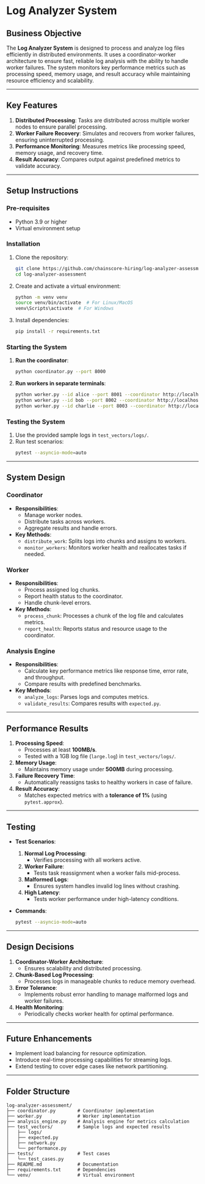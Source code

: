 # **Log Analyzer System**

## **Business Objective**
The **Log Analyzer System** is designed to process and analyze log files efficiently in distributed environments. It uses a coordinator-worker architecture to ensure fast, reliable log analysis with the ability to handle worker failures. The system monitors key performance metrics such as processing speed, memory usage, and result accuracy while maintaining resource efficiency and scalability.

---

## **Key Features**
1. **Distributed Processing**: Tasks are distributed across multiple worker nodes to ensure parallel processing.
2. **Worker Failure Recovery**: Simulates and recovers from worker failures, ensuring uninterrupted processing.
3. **Performance Monitoring**: Measures metrics like processing speed, memory usage, and recovery time.
4. **Result Accuracy**: Compares output against predefined metrics to validate accuracy.

---

## **Setup Instructions**

### **Pre-requisites**
- Python 3.9 or higher
- Virtual environment setup

### **Installation**
1. Clone the repository:
   ```bash
   git clone https://github.com/chainscore-hiring/log-analyzer-assessment
   cd log-analyzer-assessment
   ```
2. Create and activate a virtual environment:
   ```bash
   python -m venv venv
   source venv/bin/activate  # For Linux/MacOS
   venv\Scripts\activate  # For Windows
   ```
3. Install dependencies:
   ```bash
   pip install -r requirements.txt
   ```

### **Starting the System**
1. **Run the coordinator**:
   ```bash
   python coordinator.py --port 8000
   ```
2. **Run workers in separate terminals**:
   ```bash
   python worker.py --id alice --port 8001 --coordinator http://localhost:8000
   python worker.py --id bob --port 8002 --coordinator http://localhost:8000
   python worker.py --id charlie --port 8003 --coordinator http://localhost:8000
   ```

### **Testing the System**
1. Use the provided sample logs in `test_vectors/logs/`.
2. Run test scenarios:
   ```bash
   pytest --asyncio-mode=auto
   ```

---

## **System Design**

### **Coordinator**
- **Responsibilities**:
  - Manage worker nodes.
  - Distribute tasks across workers.
  - Aggregate results and handle errors.
- **Key Methods**:
  - `distribute_work`: Splits logs into chunks and assigns to workers.
  - `monitor_workers`: Monitors worker health and reallocates tasks if needed.

### **Worker**
- **Responsibilities**:
  - Process assigned log chunks.
  - Report health status to the coordinator.
  - Handle chunk-level errors.
- **Key Methods**:
  - `process_chunk`: Processes a chunk of the log file and calculates metrics.
  - `report_health`: Reports status and resource usage to the coordinator.

### **Analysis Engine**
- **Responsibilities**:
  - Calculate key performance metrics like response time, error rate, and throughput.
  - Compare results with predefined benchmarks.
- **Key Methods**:
  - `analyze_logs`: Parses logs and computes metrics.
  - `validate_results`: Compares results with `expected.py`.

---

## **Performance Results**
1. **Processing Speed**:
   - Processes at least **100MB/s**.
   - Tested with a 1GB log file (`large.log`) in `test_vectors/logs/`.
2. **Memory Usage**:
   - Maintains memory usage under **500MB** during processing.
3. **Failure Recovery Time**:
   - Automatically reassigns tasks to healthy workers in case of failure.
4. **Result Accuracy**:
   - Matches expected metrics with a **tolerance of 1%** (using `pytest.approx`).

---

## **Testing**
- **Test Scenarios**:
  1. **Normal Log Processing**:
     - Verifies processing with all workers active.
  2. **Worker Failure**:
     - Tests task reassignment when a worker fails mid-process.
  3. **Malformed Logs**:
     - Ensures system handles invalid log lines without crashing.
  4. **High Latency**:
     - Tests worker performance under high-latency conditions.

- **Commands**:
   ```bash
   pytest --asyncio-mode=auto
   ```

---

## **Design Decisions**
1. **Coordinator-Worker Architecture**:
   - Ensures scalability and distributed processing.
2. **Chunk-Based Log Processing**:
   - Processes logs in manageable chunks to reduce memory overhead.
3. **Error Tolerance**:
   - Implements robust error handling to manage malformed logs and worker failures.
4. **Health Monitoring**:
   - Periodically checks worker health for optimal performance.

---

## **Future Enhancements**
- Implement load balancing for resource optimization.
- Introduce real-time processing capabilities for streaming logs.
- Extend testing to cover edge cases like network partitioning.

---

## **Folder Structure**
```
log-analyzer-assessment/
├── coordinator.py        # Coordinator implementation
├── worker.py             # Worker implementation
├── analysis_engine.py    # Analysis engine for metrics calculation
├── test_vectors/         # Sample logs and expected results
│   ├── logs/
│   ├── expected.py
│   ├── network.py
│   └── performance.py
├── tests/                # Test cases
│   └── test_cases.py
├── README.md             # Documentation
├── requirements.txt      # Dependencies
└── venv/                 # Virtual environment
```
